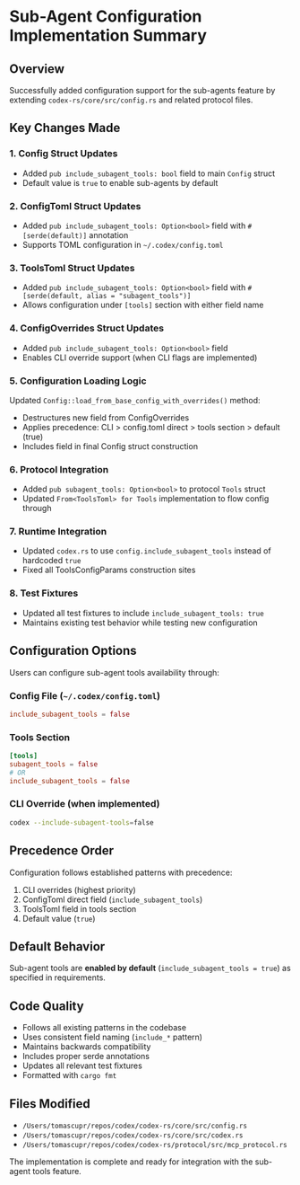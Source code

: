 # Sub-Agent Configuration Implementation Summary

## Overview
Successfully added configuration support for the sub-agents feature by extending `codex-rs/core/src/config.rs` and related protocol files.

## Key Changes Made

### 1. Config Struct Updates
- Added `pub include_subagent_tools: bool` field to main `Config` struct
- Default value is `true` to enable sub-agents by default

### 2. ConfigToml Struct Updates  
- Added `pub include_subagent_tools: Option<bool>` field with `#[serde(default)]` annotation
- Supports TOML configuration in `~/.codex/config.toml`

### 3. ToolsToml Struct Updates
- Added `pub include_subagent_tools: Option<bool>` field with `#[serde(default, alias = "subagent_tools")]`
- Allows configuration under `[tools]` section with either field name

### 4. ConfigOverrides Struct Updates
- Added `pub include_subagent_tools: Option<bool>` field
- Enables CLI override support (when CLI flags are implemented)

### 5. Configuration Loading Logic
Updated `Config::load_from_base_config_with_overrides()` method:
- Destructures new field from ConfigOverrides
- Applies precedence: CLI > config.toml direct > tools section > default (true)
- Includes field in final Config struct construction

### 6. Protocol Integration
- Added `pub subagent_tools: Option<bool>` to protocol `Tools` struct
- Updated `From<ToolsToml> for Tools` implementation to flow config through

### 7. Runtime Integration
- Updated `codex.rs` to use `config.include_subagent_tools` instead of hardcoded `true`
- Fixed all ToolsConfigParams construction sites

### 8. Test Fixtures
- Updated all test fixtures to include `include_subagent_tools: true`
- Maintains existing test behavior while testing new configuration

## Configuration Options

Users can configure sub-agent tools availability through:

### Config File (`~/.codex/config.toml`)
```toml
include_subagent_tools = false
```

### Tools Section
```toml
[tools]
subagent_tools = false
# OR
include_subagent_tools = false  
```

### CLI Override (when implemented)
```bash
codex --include-subagent-tools=false
```

## Precedence Order

Configuration follows established patterns with precedence:
1. CLI overrides (highest priority)
2. ConfigToml direct field (`include_subagent_tools`)
3. ToolsToml field in tools section
4. Default value (`true`)

## Default Behavior

Sub-agent tools are **enabled by default** (`include_subagent_tools = true`) as specified in requirements.

## Code Quality

- Follows all existing patterns in the codebase
- Uses consistent field naming (`include_*` pattern)
- Maintains backwards compatibility 
- Includes proper serde annotations
- Updates all relevant test fixtures
- Formatted with `cargo fmt`

## Files Modified

- `/Users/tomascupr/repos/codex/codex-rs/core/src/config.rs`
- `/Users/tomascupr/repos/codex/codex-rs/core/src/codex.rs`
- `/Users/tomascupr/repos/codex/codex-rs/protocol/src/mcp_protocol.rs`

The implementation is complete and ready for integration with the sub-agent tools feature.